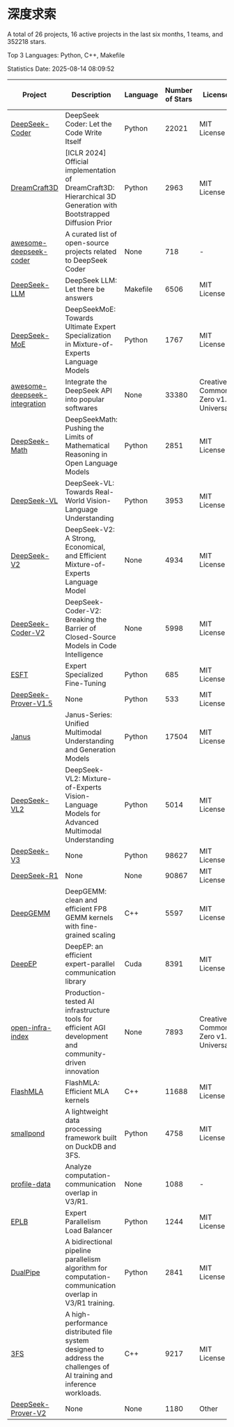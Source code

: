 # 深度求索

A total of 26 projects, 16 active projects in the last six months, 1 teams, and 352218 stars.

Top 3 Languages: Python, C++, Makefile

Statistics Date: 2025-08-14 08:09:52

| Project | Description | Language | Number of Stars | License | Creation Date | Last Updated Date | Last Pushed Date |
| --- | --- | --- | --- | --- | --- | --- | --- |
| [DeepSeek-Coder](https://github.com/deepseek-ai/DeepSeek-Coder) | DeepSeek Coder: Let the Code Write Itself | Python | 22021 | MIT License | 2023-10-20 | 2025-08-14 | 2024-05-21 |
| [DreamCraft3D](https://github.com/deepseek-ai/DreamCraft3D) | [ICLR 2024] Official implementation of DreamCraft3D: Hierarchical 3D Generation with Bootstrapped Diffusion Prior | Python | 2963 | MIT License | 2023-10-23 | 2025-08-09 | 2025-04-22 |
| [awesome-deepseek-coder](https://github.com/deepseek-ai/awesome-deepseek-coder) | A curated list of open-source projects related to DeepSeek Coder | None | 718 | - | 2023-11-06 | 2025-08-12 | 2024-04-03 |
| [DeepSeek-LLM](https://github.com/deepseek-ai/DeepSeek-LLM) | DeepSeek LLM: Let there be answers | Makefile | 6506 | MIT License | 2023-11-29 | 2025-08-13 | 2024-02-04 |
| [DeepSeek-MoE](https://github.com/deepseek-ai/DeepSeek-MoE) | DeepSeekMoE: Towards Ultimate Expert Specialization in Mixture-of-Experts Language Models | Python | 1767 | MIT License | 2024-01-02 | 2025-08-13 | 2024-01-16 |
| [awesome-deepseek-integration](https://github.com/deepseek-ai/awesome-deepseek-integration) | Integrate the DeepSeek API into popular softwares | None | 33380 | Creative Commons Zero v1.0 Universal | 2024-01-11 | 2025-08-14 | 2025-05-13 |
| [DeepSeek-Math](https://github.com/deepseek-ai/DeepSeek-Math) | DeepSeekMath: Pushing the Limits of Mathematical Reasoning in Open Language Models | Python | 2851 | MIT License | 2024-02-05 | 2025-08-13 | 2024-04-15 |
| [DeepSeek-VL](https://github.com/deepseek-ai/DeepSeek-VL) | DeepSeek-VL: Towards Real-World Vision-Language Understanding | Python | 3953 | MIT License | 2024-03-07 | 2025-08-14 | 2024-04-24 |
| [DeepSeek-V2](https://github.com/deepseek-ai/DeepSeek-V2) | DeepSeek-V2: A Strong, Economical, and Efficient Mixture-of-Experts Language Model | None | 4934 | MIT License | 2024-04-22 | 2025-08-13 | 2024-09-25 |
| [DeepSeek-Coder-V2](https://github.com/deepseek-ai/DeepSeek-Coder-V2) | DeepSeek-Coder-V2: Breaking the Barrier of Closed-Source Models in Code Intelligence | None | 5998 | MIT License | 2024-06-14 | 2025-08-13 | 2024-09-24 |
| [ESFT](https://github.com/deepseek-ai/ESFT) | Expert Specialized Fine-Tuning | Python | 685 | MIT License | 2024-07-04 | 2025-08-14 | 2025-05-22 |
| [DeepSeek-Prover-V1.5](https://github.com/deepseek-ai/DeepSeek-Prover-V1.5) | None | Python | 533 | MIT License | 2024-08-15 | 2025-08-09 | 2024-08-16 |
| [Janus](https://github.com/deepseek-ai/Janus) | Janus-Series: Unified Multimodal Understanding and Generation Models | Python | 17504 | MIT License | 2024-10-18 | 2025-08-14 | 2025-02-01 |
| [DeepSeek-VL2](https://github.com/deepseek-ai/DeepSeek-VL2) | DeepSeek-VL2: Mixture-of-Experts Vision-Language Models for Advanced Multimodal Understanding | Python | 5014 | MIT License | 2024-12-13 | 2025-08-14 | 2025-02-26 |
| [DeepSeek-V3](https://github.com/deepseek-ai/DeepSeek-V3) | None | Python | 98627 | MIT License | 2024-12-26 | 2025-08-14 | 2025-06-27 |
| [DeepSeek-R1](https://github.com/deepseek-ai/DeepSeek-R1) | None | None | 90867 | MIT License | 2025-01-20 | 2025-08-14 | 2025-06-27 |
| [DeepGEMM](https://github.com/deepseek-ai/DeepGEMM) | DeepGEMM: clean and efficient FP8 GEMM kernels with fine-grained scaling | C++ | 5597 | MIT License | 2025-02-13 | 2025-08-14 | 2025-08-05 |
| [DeepEP](https://github.com/deepseek-ai/DeepEP) | DeepEP: an efficient expert-parallel communication library | Cuda | 8391 | MIT License | 2025-02-17 | 2025-08-14 | 2025-08-14 |
| [open-infra-index](https://github.com/deepseek-ai/open-infra-index) | Production-tested AI infrastructure tools for efficient AGI development and community-driven innovation | None | 7893 | Creative Commons Zero v1.0 Universal | 2025-02-21 | 2025-08-14 | 2025-05-15 |
| [FlashMLA](https://github.com/deepseek-ai/FlashMLA) | FlashMLA: Efficient MLA kernels | C++ | 11688 | MIT License | 2025-02-21 | 2025-08-14 | 2025-08-14 |
| [smallpond](https://github.com/deepseek-ai/smallpond) | A lightweight data processing framework built on DuckDB and 3FS. | Python | 4758 | MIT License | 2025-02-24 | 2025-08-13 | 2025-03-05 |
| [profile-data](https://github.com/deepseek-ai/profile-data) | Analyze computation-communication overlap in V3/R1. | None | 1088 | - | 2025-02-26 | 2025-08-06 | 2025-03-21 |
| [EPLB](https://github.com/deepseek-ai/EPLB) | Expert Parallelism Load Balancer | Python | 1244 | MIT License | 2025-02-26 | 2025-08-07 | 2025-03-24 |
| [DualPipe](https://github.com/deepseek-ai/DualPipe) | A bidirectional pipeline parallelism algorithm for computation-communication overlap in V3/R1 training. | Python | 2841 | MIT License | 2025-02-26 | 2025-08-10 | 2025-03-10 |
| [3FS](https://github.com/deepseek-ai/3FS) |  A high-performance distributed file system designed to address the challenges of AI training and inference workloads.  | C++ | 9217 | MIT License | 2025-02-27 | 2025-08-14 | 2025-07-28 |
| [DeepSeek-Prover-V2](https://github.com/deepseek-ai/DeepSeek-Prover-V2) | None | None | 1180 | Other | 2025-04-30 | 2025-08-14 | 2025-07-18 |
